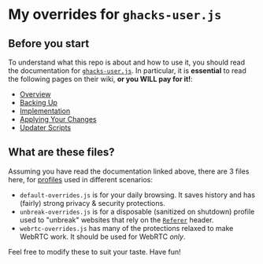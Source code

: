 # My overrides for `ghacks-user.js`
## Before you start
To understand what this repo is about and how to use it, you should read the 
documentation for [`ghacks-user.js`](https://github.com/ghacksuserjs/ghacks-user.js). 
In particular, it is **essential** to read the following pages on their wiki, 
**or you WILL pay for it!**:

- [Overview](https://github.com/ghacksuserjs/ghacks-user.js/wiki/1.1-Overview)
- [Backing Up](https://github.com/ghacksuserjs/ghacks-user.js/wiki/1.2-Backing-Up)
- [Implementation](https://github.com/ghacksuserjs/ghacks-user.js/wiki/1.3-Implementation)
- [Applying Your Changes](https://github.com/ghacksuserjs/ghacks-user.js/wiki/1.3-Implementation)
- [Updater Scripts](https://github.com/ghacksuserjs/ghacks-user.js/wiki/3.3-Updater-Scripts)

## What are these files?
Assuming you have read the documentation linked above, there are 3 files here, 
for [profiles](https://support.mozilla.org/en-US/kb/profile-manager-create-remove-switch-firefox-profiles)
used in different scenarios:

- `default-overrides.js` is for your daily browsing. It saves history and has (fairly)
strong privacy & security protections.
- `unbreak-overrides.js` is for a disposable (sanitized on shutdown) profile used
to "unbreak" websites that rely on the [`Referer`](https://developer.mozilla.org/en-US/docs/Web/HTTP/Headers/Referer)
header.
- `webrtc-overrides.js` has many of the protections relaxed to make WebRTC work.
It should be used for WebRTC *only*.

Feel free to modify these to suit your taste. Have fun!
